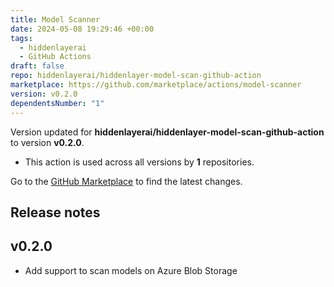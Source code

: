 ```yaml
---
title: Model Scanner
date: 2024-05-08 19:29:46 +00:00
tags:
  - hiddenlayerai
  - GitHub Actions
draft: false
repo: hiddenlayerai/hiddenlayer-model-scan-github-action
marketplace: https://github.com/marketplace/actions/model-scanner
version: v0.2.0
dependentsNumber: "1"
---
```



Version updated for **hiddenlayerai/hiddenlayer-model-scan-github-action** to version **v0.2.0**.
- This action is used across all versions by **1** repositories.

Go to the [GitHub Marketplace](https://github.com/marketplace/actions/model-scanner) to find the latest changes.

## Release notes

## v0.2.0

- Add support to scan models on Azure Blob Storage
